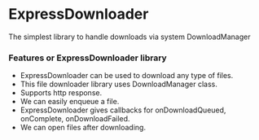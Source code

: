 # ExpressDownloader
The simplest library to handle downloads via system DownloadManager
### Features or ExpressDownloader library
* ExpressDownloader can be used to download any type of files.
* This file downloader library uses DownloadManager class.
* Supports http response.
* We can easily enqueue a file.
* ExpressDownloader gives callbacks for onDownloadQueued, onComplete, onDownloadFailed.
* We can open files after downloading.
